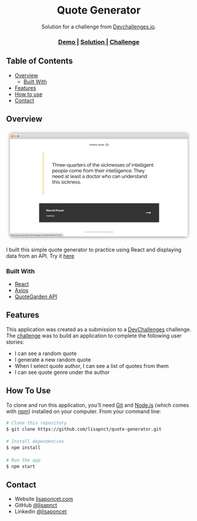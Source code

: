 <!-- Please update value in the {}  -->

<h1 align="center">Quote Generator</h1>

<div align="center">
   Solution for a challenge from  <a href="http://devchallenges.io" target="_blank">Devchallenges.io</a>.
</div>

<div align="center">
  <h3>
    <a href="https://quote-generator-lp.herokuapp.com/">
      Demo
    </a>
    <span> | </span>
    <a href="https://github.com/lisapnct/quote-generator">
      Solution
    </a>
    <span> | </span>
    <a href="https://devchallenges.io/challenges/8Y3J4ucAMQpSnYTwwWW8">
      Challenge
    </a>
  </h3>
</div>

<!-- TABLE OF CONTENTS -->

## Table of Contents

- [Overview](#overview)
  - [Built With](#built-with)
- [Features](#features)
- [How to use](#how-to-use)
- [Contact](#contact)

<!-- OVERVIEW -->

## Overview

![quote-generator-screenshot.png](quote-generator-screenshot.png)

I built this simple quote generator to practice using React and displaying data from an API. Try it [here](https://quote-generator-lp.herokuapp.com/) 


### Built With

<!-- This section should list any major frameworks that you built your project using. Here are a few examples.-->

- [React](https://reactjs.org/)
- [Axios](https://https://github.com/axios/axios.org/)
- [QuoteGarden API](https://pprathameshmore.github.io/QuoteGarden/)


## Features

<!-- List the features of your application or follow the template. Don't share the figma file here :) -->

This application was created as a submission to a [DevChallenges](https://devchallenges.io/challenges) challenge. The [challenge](https://devchallenges.io/challenges/8Y3J4ucAMQpSnYTwwWW8) was to build an application to complete the following user stories:
- I can see a random quote
- I generate a new random quote
- When I select quote author, I can see a list of quotes from them
- I can see quote genre under the author


## How To Use

<!-- Example: -->

To clone and run this application, you'll need [Git](https://git-scm.com) and [Node.js](https://nodejs.org/en/download/) (which comes with [npm](http://npmjs.com)) installed on your computer. From your command line:

```bash
# Clone this repository
$ git clone https://github.com/lisapnct/quote-generator.git

# Install dependencies
$ npm install

# Run the app
$ npm start
```

## Contact

- Website [lisaponcet.com](http://www.lisaponcet.com)
- GitHub [@lisapnct](https://github.com/lisapnct)
- Linkedin [@lisaponcet](https://www.linkedin.com/in/lisaponcet/)
